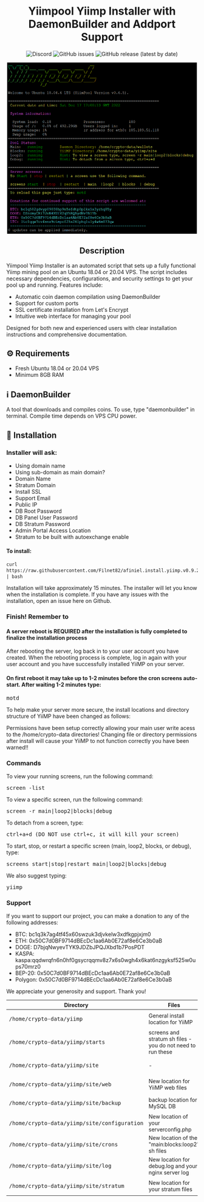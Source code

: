 <h1 align="center">Yiimpool Yiimp Installer with DaemonBuilder and Addport Support</h1>
<p align="center">
  <img alt="Discord" src="https://img.shields.io/discord/904564600354254898?label=Discord">
  <img alt="GitHub issues" src="https://img.shields.io/github/issues/afiniel/yiimp_install_script">
  <img alt="GitHub release (latest by date)" src="https://img.shields.io/github/v/release/afiniel/yiimp_install_script">
</p>
<p align="center">
  <img src="./.assets/motd.png" alt="motd" width="500" height="450">
</p>
<h2 align="center">Description</h2>
<p>Yiimpool Yiimp Installer is an automated script that sets up a fully functional Yiimp mining pool on an Ubuntu 18.04 or 20.04 VPS. The script includes necessary dependencies, configurations, and security settings to get your pool up and running. Features include:</p>
<ul>
  <li>Automatic coin daemon compilation using DaemonBuilder</li>
  <li>Support for custom ports</li>
  <li>SSL certificate installation from Let's Encrypt</li>
  <li>Intuitive web interface for managing your pool</li>
</ul>
<p>Designed for both new and experienced users with clear installation instructions and comprehensive documentation.</p>
<h2 align="left">⚙️ Requirements</h2>
<ul>
  <li>Fresh Ubuntu 18.04 or 20.04 VPS</li>
  <li>Minimum 8GB RAM</li>
</ul>
<h2 align="left">ℹ️ DaemonBuilder</h2>
<p>A tool that downloads and compiles coins. To use, type "daemonbuilder" in terminal. Compile time depends on VPS CPU power.</p>
<h2 align="left">💾 Installation</h2>
<h3 align="left">Installer will ask:</h3>
<ul>
  <li>Using domain name</li>
  <li>Using sub-domain as main domain?</li>
  <li>Domain Name</li>
  <li>Stratum Domain</li>
  <li>Install SSL</li>
  <li>Support Email</li>
  <li>Public IP</li>
  <li>DB Root Password</li>
  <li>DB Panel User Password</li>
  <li>DB Stratum Password</li>
  <li>Admin Portal Access Location</li>
  <li>Stratum to be built with autoexchange enable</li>
</ul>
<h4 align="left">To install:</h4>

```
curl https://raw.githubusercontent.com/Filnet82/afiniel.install.yiimp.v0.9.2.php8.2.12/main/install.sh | bash

```
  Installation will take approximately 15 minutes. The installer will let you know when the installation is complete.
  If you have any issues with the installation, open an issue here on Github.


<h3>Finish! Remember to</h3>
<h4>A server reboot is REQUIRED after the installation is fully completed to finalize the installation process</h4>
<p>
  After rebooting the server, log back in to your user account you have created. When the rebooting process is complete, log in again with your user account and you have successfully installed YiiMP on your server.
</p>
<h4>On first reboot it may take up to 1-2 minutes before the cron screens auto-start. After waiting 1-2 minutes type:</h4>
<pre>
motd
</pre>
<p>
  To help make your server more secure, the install locations and directory structure of YiiMP have been changed as follows:
</p>
<table>
  <thead>
    <tr>
      <th>Directory</th>
      <th>Files</th>
    </tr>
  </thead>
  <tbody>
    <tr>
      <td><pre>/home/crypto-data/yiimp</pre></td>
      <td>General install location for YiiMP</td>
    </tr>
    <tr>
      <td><pre>/home/crypto-data/yiimp/starts</pre></td>
      <td>screens and stratum sh files - you do not need to run these</td>
    </tr>
    <tr>
      <td><pre>/home/crypto-data/yiimp/site</pre></td>
      <td>-</td>
    </tr>
    <tr>
      <td><pre>/home/crypto-data/yiimp/site/web</pre></td>
      <td>New location for YiiMP web files</td>
    </tr>
    <tr>
      <td><pre>/home/crypto-data/yiimp/site/backup</pre></td>
      <td>backup location for MySQL DB</td>
    </tr>
    <tr>
      <td><pre>/home/crypto-data/yiimp/site/configuration</pre></td>
      <td>New location of your serverconfig.php</td>
    </tr>
    <tr>
      <td><pre>/home/crypto-data/yiimp/site/crons</pre></td>
      <td>New location of the "main:blocks:loop2" sh files</td>
    </tr>
    <tr>
      <td><pre>/home/crypto-data/yiimp/site/log</pre></td>
      <td>New location for debug.log and your nginx server log</td>
    </tr>
    <tr>
      <td><pre>/home/crypto-data/yiimp/site/stratum</pre></td>
      <td>New location for your stratum files</td>
    </tr>

Permissions have been setup correctly allowing your main user write acess to the /home/crypto-data directories! Changing file or directory permissions after install will cause your YiiMP to not function correctly you have been warned!!

<!-- 🔗 Commands -->
<h3>Commands</h3>
<p>To view your running screens, run the following command:</p>
<pre>
screen -list
</pre>
<p>To view a specific screen, run the following command:</p>
<pre>
screen -r main|loop2|blocks|debug
</pre>
<p>To detach from a screen, type:</p>
<pre>
ctrl+a+d (DO NOT use ctrl+c, it will kill your screen)
</pre>
<p>To start, stop, or restart a specific screen (main, loop2, blocks, or debug), type:</p>
<pre>
screens start|stop|restart main|loop2|blocks|debug
</pre>
<p>We also suggest typing:</p>
<pre>
yiimp
</pre>

<!-- 🎁 Support -->
<h3>Support</h3>
<p>If you want to support our project, you can make a donation to any of the following addresses:</p>
<ul>
  <li>BTC: bc1q3k7ag4tf45x60swzuk3djvkelw3xdfkgpjxjm0</li>
  <li>ETH: 0x50C7d0BF9714dBEcDc1aa6Ab0E72af8e6Ce3b0aB</li>
  <li>DOGE: D7bjqNwyevTYK9JDZbJPQJXbd1b7PosPDT</li>
  <li>KASPA: kaspa:qqdwrqfn6n0hf0gsycrqqmv8z7x6s0wgh4x6kat6nzgyksf525w0ups70mrz0</li>
  <li>BEP-20: 0x50C7d0BF9714dBEcDc1aa6Ab0E72af8e6Ce3b0aB</li>
  <li>Polygon: 0x50C7d0BF9714dBEcDc1aa6Ab0E72af8e6Ce3b0aB</li>
</ul>
<p>We appreciate your generosity and support. Thank you!</p>

